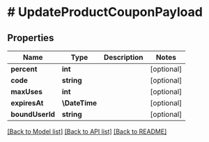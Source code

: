 # # UpdateProductCouponPayload

## Properties

Name | Type | Description | Notes
------------ | ------------- | ------------- | -------------
**percent** | **int** |  | [optional]
**code** | **string** |  | [optional]
**maxUses** | **int** |  | [optional]
**expiresAt** | **\DateTime** |  | [optional]
**boundUserId** | **string** |  | [optional]

[[Back to Model list]](../../README.md#models) [[Back to API list]](../../README.md#endpoints) [[Back to README]](../../README.md)
